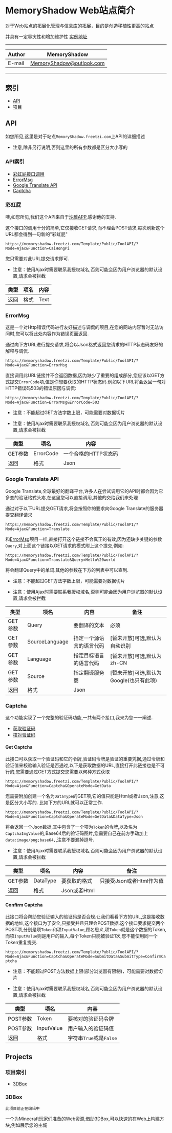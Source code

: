# MemoryShadow Web站点简介

对于Web站点的拓展化管理与信息库的拓展，目的是创造移植性更高的站点

并具有一定容灾性和增加维护性
[实例地址](https://MemoryShadow.github.io/ "点击前往")

****
|Author|MemoryShadow|
|---|---
|E-mail|MemoryShadow@outlook.com

****

## 索引

* [API](#API "点击前往")
* [项目](#Projects "点击前往")

## API

如您所见,这里是对于站点`MemoryShadow.freetzi.com`上API的详细描述

* 注意,除非另行说明,否则这里的所有参数都是区分大小写的

### API索引

* [彩虹屁接口调用](#彩虹屁 "点击前往")
* [ErrorMsg](#ErrorMsg "点击前往")
* [Google Translate API](#Google-Translate-API "点击前往")
* [Captcha](#Captcha "点击前往")

### 彩虹屁

噢,如您所见,我们这个API来自于[沙雕APP](https://chp.shadiao.app/ "点击前往"),感谢他的支持.

这个接口的调用十分的简单,它仅接收GET请求,而不理会POST请求,每次刷新这个URL都会得到一句新的"彩虹屁"

`https://memoryshadow.freetzi.com/Template/Public/ToolAPI/?Mode=Ajax&Function=CaiHongPi`

您只需要对此URL提交请求即可.

* 注意：使用Ajax时需要联系我授权域名,否则可能会因为用户浏览器的默认设置,请求会被拦截

|类型|项名|内容|
|---|---|---
|返回|格式|Text

### ErrorMsg

这是一个对Http错误代码进行友好描述与调侃的项目,在您的网站内容暂时无法访问时,您可以将此处内容作为错误页面返回.

通过向下方URL进行提交请求,将会以Json格式返回您请求的HTTP状态码友好的解释与调侃.

`https://memoryshadow.freetzi.com/Template/Public/ToolAPI/?Mode=Ajax&Function=ErrorMsg`

直接调用此URL链接并不会返回数据,因为缺少了重要的组成部分,您应该以GET方式提交`ErrorCode`项,值是你想要获取的HTTP状态码.例如以下URL将会返回一句对HTTP错误码503的错误原因与调侃:

`https://memoryshadow.freetzi.com/Template/Public/ToolAPI/?Mode=Ajax&Function=ErrorMsg&ErrorCode=503`

* 注意：不能超过GET方法字数上限，可能需要对数据切片

* 注意：使用Ajax时需要联系我授权域名,否则可能会因为用户浏览器的默认设置,请求会被拦截

|类型|项名|内容|
|---|---|---
|GET参数|ErrorCode|一个合格的HTTP状态码
|返回|格式|Json

### Google Translate API

Google Translate,全球最好的翻译平台,许多人在尝试调用它的API时都会因为它多变的验证格式头疼,在这里您可以直接调用,其他的交给我们来处理

通过对于以下URL提交GET请求,将会按照你的要求向Google Translate的服务器提交翻译请求

`https://memoryshadow.freetzi.com/Template/Public/ToolAPI/?Mode=Ajax&Function=Translate`

和[ErrorMsg](#ErrorMsg "点击前往")项目一样,直接打开这个链接不会真正的有效,因为还缺少关键的参数`Query`,对上面这个链接以GET请求的模式附上这个提交,例如:

`https://memoryshadow.freetzi.com/Template/Public/ToolAPI/?Mode=Ajax&Function=Translate&Query=Hello%20world`

将会翻译Query中的单词.其他的参数在下方的列表中可以查到.

* 注意：不能超过GET方法字数上限，可能需要对数据切片

* 注意：使用Ajax时需要联系我授权域名,否则可能会因为用户浏览器的默认设置,请求会被拦截

|类型|项名|内容|备注|
|---|---|---|---
|GET参数|Query|要翻译的文本|必须
|GET参数|SourceLanguage|指定一个源语言的语言代码|[暂未开放]可选,默认为自动识别
|GET参数|Language|指定目标语言的语言代码|[暂未开放]可选,默认为zh-CN
|GET参数|Source|指定翻译服务商|[暂未开放]可选,默认为Google(也只有此项)
|返回|格式|Json|

### Captcha

这个功能实现了一个完整的验证码功能,一共有两个接口,我来为您一一阐述.

* [获取验证码](#Get-Captcha "点击前往")
* [核对验证码](#Confirm-Captcha "点击前往")

#### Get Captcha

此接口可以获取一个验证码和它的令牌,验证码令牌是验证的重要凭据,通过令牌和验证值来校验输入验证是否通过,以下是获取数据的URL,直接打开此链接也是不可行的,您需要通过GET方式提交您需要以何种方式获取

`https://memoryshadow.freetzi.com/Template/Public/ToolAPI/?Mode=Ajax&Function=Captcha&OperateMode=GetData`

您需要附加创建一个名为`DataType`的GET项,它的值只能是Html或者Json,注意,这是区分大小写的.
比如下方的URL就可以正常工作.

`https://memoryshadow.freetzi.com/Template/Public/ToolAPI/?Mode=Ajax&Function=Captcha&OperateMode=GetData&DataType=Json`

将会返回一个Json数据,其中包含了一个项为`Token`的令牌,以及名为`CaptchaImgValue`的,Base64后的验证码图片,您需要自己在前方手动加上`data:image/png;base64,`,注意不要漏掉逗号.

* 注意：使用Ajax时需要联系我授权域名,否则可能会因为用户浏览器的默认设置,请求会被拦截

|类型|项名|内容|备注|
|---|---|---|---
|GET参数|DataType|要获取的格式|只接受Json或者Html作为值
|返回|格式|Json或者Html|

#### Confirm Captcha

此接口将会帮助您验证输入的验证码是否合规.让我们看看下方的URL,这是接收数据的地址,这个接口为了安全,只接受并且只理会POST数据.这个接口要求提交两个POST项,分别是项`Token`和项`InputValue`,顾名思义,项`Token`就是这个数据的Token,而项`InputValue`则是用户的输入,每个Token只能被验证1次,您不能使用同一个Token重复提交.

`https://memoryshadow.freetzi.com/Template/Public/ToolAPI/?Mode=Ajax&Function=Captcha&OperateMode=SubmitData&SubmitType=ConfirmCaptcha`

* 注意：不能超过POST方法数据上限(部分浏览器有限制)，可能需要对数据切片

* 注意：使用Ajax时需要联系我授权域名,否则可能会因为用户浏览器的默认设置,请求会被拦截

|类型|项名|内容
|---|---|---
|POST参数|Token|要核对的验证码令牌
|POST参数|InputValue|用户输入的验证码值
|返回|格式|字符串`True`或是`False`

## Projects

### 项目索引

* [3DBox](#3DBox "点击前往")

### 3DBox

`此项目前正在编辑中`

一个为Minecraft玩家们准备的Web资源,借助3DBox,可以快速的在Web上构建方块,例如展示您的主城
